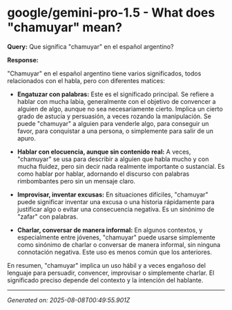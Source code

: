 # google/gemini-pro-1.5 - What does "chamuyar" mean?

**Query:** Que significa "chamuyar" en el español argentino?



**Response:**

"Chamuyar" en el español argentino tiene varios significados, todos relacionados con el habla, pero con diferentes matices:

* **Engatuzar con palabras:** Este es el significado principal.  Se refiere a hablar con mucha labia, generalmente con el objetivo de convencer a alguien de algo, aunque no sea necesariamente cierto.  Implica un cierto grado de astucia y persuasión, a veces rozando la manipulación.  Se puede "chamuyar" a alguien para venderle algo, para conseguir un favor, para conquistar a una persona, o simplemente para salir de un apuro.

* **Hablar con elocuencia, aunque sin contenido real:**  A veces, "chamuyar" se usa para describir a alguien que habla mucho y con mucha fluidez, pero sin decir nada realmente importante o sustancial.  Es como hablar por hablar, adornando el discurso con palabras rimbombantes pero sin un mensaje claro.

* **Improvisar, inventar excusas:**  En situaciones difíciles, "chamuyar" puede significar inventar una excusa o una historia rápidamente para justificar algo o evitar una consecuencia negativa.  Es un sinónimo de "zafar" con palabras.

* **Charlar, conversar de manera informal:** En algunos contextos, y especialmente entre jóvenes, "chamuyar" puede usarse simplemente como sinónimo de charlar o conversar de manera informal, sin ninguna connotación negativa.  Este uso es menos común que los anteriores.


En resumen, "chamuyar" implica un uso hábil y a veces engañoso del lenguaje para persuadir, convencer, improvisar o simplemente charlar.  El significado preciso depende del contexto y la intención del hablante.


---
*Generated on: 2025-08-08T00:49:55.901Z*
